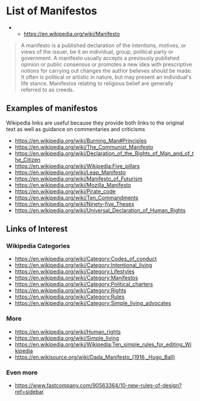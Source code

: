# List of Manifestos

* * https://en.wikipedia.org/wiki/Manifesto

> A manifesto is a published declaration of the intentions, motives, or views of the issuer, be it an individual, group, political party or government. A manifesto usually accepts a previously published opinion or public consensus or promotes a new idea with prescriptive notions for carrying out changes the author believes should be made. It often is political or artistic in nature, but may present an individual's life stance. Manifestos relating to religious belief are generally referred to as creeds.

## Examples of manifestos

Wikipedia links are useful because they provide both links to the original text as well as guidance on commentaries and criticisms

* https://en.wikipedia.org/wiki/Burning_Man#Principles
* https://en.wikipedia.org/wiki/The_Communist_Manifesto
* https://en.wikipedia.org/wiki/Declaration_of_the_Rights_of_Man_and_of_the_Citizen
* https://en.wikipedia.org/wiki/Wikipedia:Five_pillars
* https://en.wikipedia.org/wiki/Leap_Manifesto
* https://en.wikipedia.org/wiki/Manifesto_of_Futurism
* https://en.wikipedia.org/wiki/Mozilla_Manifesto
* https://en.wikipedia.org/wiki/Pirate_code
* https://en.wikipedia.org/wiki/Ten_Commandments
* https://en.wikipedia.org/wiki/Ninety-five_Theses
* https://en.wikipedia.org/wiki/Universal_Declaration_of_Human_Rights




## Links of Interest


### Wikipedia Categories

* https://en.wikipedia.org/wiki/Category:Codes_of_conduct
* https://en.wikipedia.org/wiki/Category:Intentional_living
* https://en.wikipedia.org/wiki/Category:Lifestyles
* https://en.wikipedia.org/wiki/Category:Manifestos
* https://en.wikipedia.org/wiki/Category:Political_charters
* https://en.wikipedia.org/wiki/Category:Rights
* https://en.wikipedia.org/wiki/Category:Rules
* https://en.wikipedia.org/wiki/Category:Simple_living_advocates

### More

* https://en.wikipedia.org/wiki/Human_rights
* https://en.wikipedia.org/wiki/Simple_living
* https://en.wikipedia.org/wiki/Wikipedia:Ten_simple_rules_for_editing_Wikipedia
* https://en.wikisource.org/wiki/Dada_Manifesto_(1916,_Hugo_Ball)

### Even more

* https://www.fastcompany.com/90563364/10-new-rules-of-design?ref=sidebar